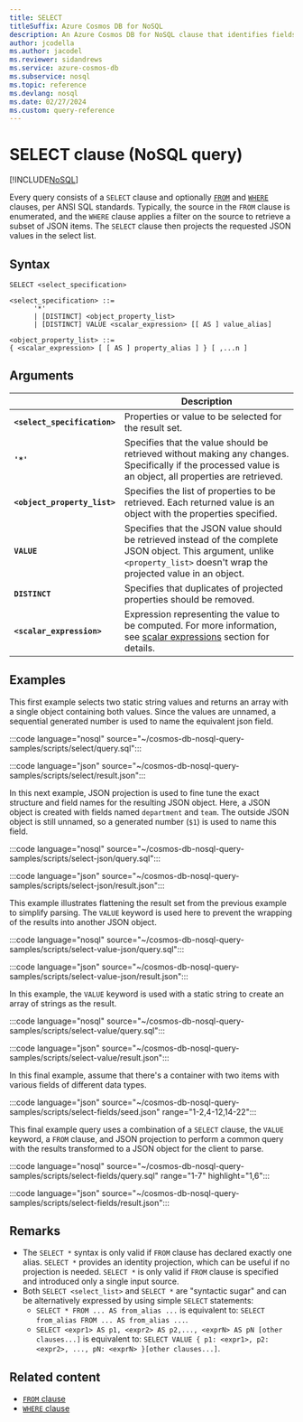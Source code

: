 ```yaml
---
title: SELECT
titleSuffix: Azure Cosmos DB for NoSQL
description: An Azure Cosmos DB for NoSQL clause that identifies fields to return in query results.
author: jcodella
ms.author: jacodel
ms.reviewer: sidandrews
ms.service: azure-cosmos-db
ms.subservice: nosql
ms.topic: reference
ms.devlang: nosql
ms.date: 02/27/2024
ms.custom: query-reference
---
```


# SELECT clause (NoSQL query)

[!INCLUDE[NoSQL](../../includes/appliesto-nosql.md)]

Every query consists of a ``SELECT`` clause and optionally [``FROM``](from.md) and [``WHERE``](where.md) clauses, per ANSI SQL standards. Typically, the source in the ``FROM`` clause is enumerated, and the ``WHERE`` clause applies a filter on the source to retrieve a subset of JSON items. The ``SELECT`` clause then projects the requested JSON values in the select list.

## Syntax

```nosql
SELECT <select_specification>  

<select_specification> ::=
      '*'
      | [DISTINCT] <object_property_list>
      | [DISTINCT] VALUE <scalar_expression> [[ AS ] value_alias]  
  
<object_property_list> ::=
{ <scalar_expression> [ [ AS ] property_alias ] } [ ,...n ]
```

## Arguments

| | Description |
| --- | --- |
| **``<select_specification>``** | Properties or value to be selected for the result set. |
| **``'*'``** | Specifies that the value should be retrieved without making any changes. Specifically if the processed value is an object, all properties are retrieved. |
| **``<object_property_list>``** | Specifies the list of properties to be retrieved. Each returned value is an object with the properties specified. |
| **``VALUE``** | Specifies that the JSON value should be retrieved instead of the complete JSON object. This argument, unlike ``<property_list>`` doesn't wrap the projected value in an object. |
| **``DISTINCT``** | Specifies that duplicates of projected properties should be removed. |
| **``<scalar_expression>``** | Expression representing the value to be computed. For more information, see [scalar expressions](scalar-expressions.md) section for details. |

## Examples

This first example selects two static string values and returns an array with a single object containing both values. Since the values are unnamed, a sequential generated number is used to name the equivalent json field.

:::code language="nosql" source="~/cosmos-db-nosql-query-samples/scripts/select/query.sql":::

:::code language="json" source="~/cosmos-db-nosql-query-samples/scripts/select/result.json":::

In this next example, JSON projection is used to fine tune the exact structure and field names for the resulting JSON object. Here, a JSON object is created with fields named ``department`` and ``team``. The outside JSON object is still unnamed, so a generated number (``$1``) is used to name this field.

:::code language="nosql" source="~/cosmos-db-nosql-query-samples/scripts/select-json/query.sql":::

:::code language="json" source="~/cosmos-db-nosql-query-samples/scripts/select-json/result.json":::

This example illustrates flattening the result set from the previous example to simplify parsing. The ``VALUE`` keyword is used here to prevent the wrapping of the results into another JSON object.

:::code language="nosql" source="~/cosmos-db-nosql-query-samples/scripts/select-value-json/query.sql":::

:::code language="json" source="~/cosmos-db-nosql-query-samples/scripts/select-value-json/result.json":::

In this example, the ``VALUE`` keyword is used with a static string to create an array of strings as the result.

:::code language="nosql" source="~/cosmos-db-nosql-query-samples/scripts/select-value/query.sql":::

:::code language="json" source="~/cosmos-db-nosql-query-samples/scripts/select-value/result.json":::

In this final example, assume that there's a container with two items with various fields of different data types.

:::code language="json" source="~/cosmos-db-nosql-query-samples/scripts/select-fields/seed.json" range="1-2,4-12,14-22":::

This final example query uses a combination of a ``SELECT`` clause, the ``VALUE`` keyword, a ``FROM`` clause, and JSON projection to perform a common query with the results transformed to a JSON object for the client to parse.

:::code language="nosql" source="~/cosmos-db-nosql-query-samples/scripts/select-fields/query.sql" range="1-7" highlight="1,6":::

:::code language="json" source="~/cosmos-db-nosql-query-samples/scripts/select-fields/result.json":::

## Remarks

- The ``SELECT *`` syntax is only valid if ``FROM`` clause has declared exactly one alias. ``SELECT *`` provides an identity projection, which can be useful if no projection is needed. ``SELECT *`` is only valid if ``FROM`` clause is specified and introduced only a single input source.  
- Both ``SELECT <select_list>`` and ``SELECT *`` are "syntactic sugar" and can be alternatively expressed by using simple ``SELECT`` statements:
  - ``SELECT * FROM ... AS from_alias ...`` is equivalent to: ``SELECT from_alias FROM ... AS from_alias ...``.
  - ``SELECT <expr1> AS p1, <expr2> AS p2,..., <exprN> AS pN [other clauses...]`` is equivalent to: ``SELECT VALUE { p1: <expr1>, p2: <expr2>, ..., pN: <exprN> }[other clauses...]``.

## Related content

- [``FROM`` clause](from.md)
- [``WHERE`` clause](where.md)
